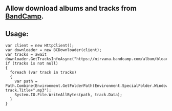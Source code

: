 ## Allow download albums and tracks from [BandCamp](https://bandcamp.com/).
## Usage:
~~~
var client = new HttpClient();
var downloader = new BCDownloader(client);
var tracks = await downloader.GetTracksInfoAsync("https://nirvana.bandcamp.com/album/bleach");
if (tracks is not null)
{
  foreach (var track in tracks)
  {
    var path = Path.Combine(Environment.GetFolderPath(Environment.SpecialFolder.Windows), track.Title+".mp3");
    System.IO.File.WriteAllBytes(path, track.Data);
  }
}
~~~
